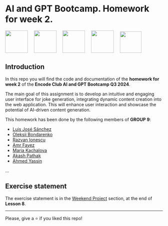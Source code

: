 # AI and GPT Bootcamp. Homework for week 2.

<img src="images/encodeclub.png" height="72">&nbsp;&nbsp;&nbsp;&nbsp;&nbsp;<img src="images/AIGPT_bootcamp.png" height="72">&nbsp;&nbsp;&nbsp;&nbsp;&nbsp;<img src="images/python_logo.png" height="72">&nbsp;&nbsp;&nbsp;&nbsp;&nbsp;<img src="images/jupyter.png" height="72">&nbsp;&nbsp;&nbsp;&nbsp;&nbsp;<img src="images/colab.png" height="69">

## Introduction

In this repo you will find the code and documentation of the **homework for week 2** of the 
**Encode Club AI and GPT Bootcamp Q3 2024**.

The main goal of this assignment is to develop an intuitive and engaging user interface for joke generation, integrating dynamic content creation into the web application. This will enhance user interaction and showcase the potential of AI-driven content generation.

This homework has been done by the following members of **GROUP 9**:

* [Luis José Sánchez](https://github.com/LuisJoseSanchez)
* [Oleksii Bondarenko](https://github.com/alexmazaltov)
* [Razvan Ionescu](https://github.com/ionescu77)
* [Amr Fayez](https://github.com/amrfayez)
* [Maria Kachalova](https://github.com/MaryFox)
* [Akash Pathak](https://github.com/akkikumar72)
* [Ahmed Yassin](https://github.com/AYassin01)

...

## Exercise statement

The exercise statement is in the [Weekend Project](https://github.com/Encode-Club-AI-Bootcamp/Generative-AI-Applications/tree/main/Lesson-08#weekend-project) section, at the end of **Lesson 8**.

<hr>

Please, give a ⭐ if you liked this repo!
